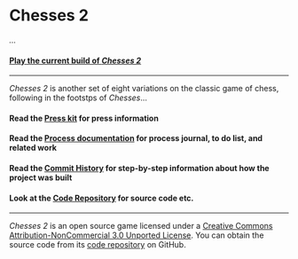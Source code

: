# Chesses 2

_..._

#### [Play the current build of _Chesses 2_](https://pippinbarr.github.io/chesses2)

---

_Chesses 2_ is another set of eight variations on the classic game of chess, following in the footstps of _Chesses_...


#### Read the [Press kit](https://github.com/pippinbarr/chesses2/blob/master/press/README.md) for press information
#### Read the [Process documentation](https://github.com/pippinbarr/chesses2/blob/master/process/README.md) for process journal, to do list, and related work
#### Read the [Commit History](https://github.com/pippinbarr/chesses2/commits/master) for step-by-step information about how the project was built
#### Look at the [Code Repository](https://github.com/pippinbarr/chesses2) for source code etc.

---

_Chesses 2_ is an open source game licensed under a [Creative Commons Attribution-NonCommercial 3.0 Unported License](http://creativecommons.org/licenses/by-nc/3.0/). You can obtain the source code from its [code repository](https://github.com/pippinbarr/chesses2) on GitHub.
